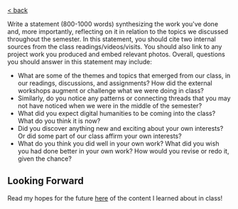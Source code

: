 [< back](README.html)

Write a statement (800-1000 words) synthesizing the work you've done and, more importantly, reflecting on it in relation to the topics we discussed throughout the semester. In this statement, you should cite two internal sources from the class readings/videos/visits. You should also link to any project work you produced and embed relevant photos. Overall, questions you should answer in this statement may include:
* What are some of the themes and topics that emerged from our class, in our readings, discussions, and assignments? How did the external workshops augment or challenge what we were doing in class?
* Similarly, do you notice any patterns or connecting threads that you may not have noticed when we were in the middle of the semester?
* What did you expect digital humanities to be coming into the class? What do you think it is now?
* Did you discover anything new and exciting about your own interests? Or did some part of our class affirm your own interests?
* What do you think you did well in your own work? What did you wish you had done better in your own work? How would you revise or redo it, given the chance?

## Looking Forward

Read my hopes for the future [here](lookingforward.html) of the content I learned about in class!
